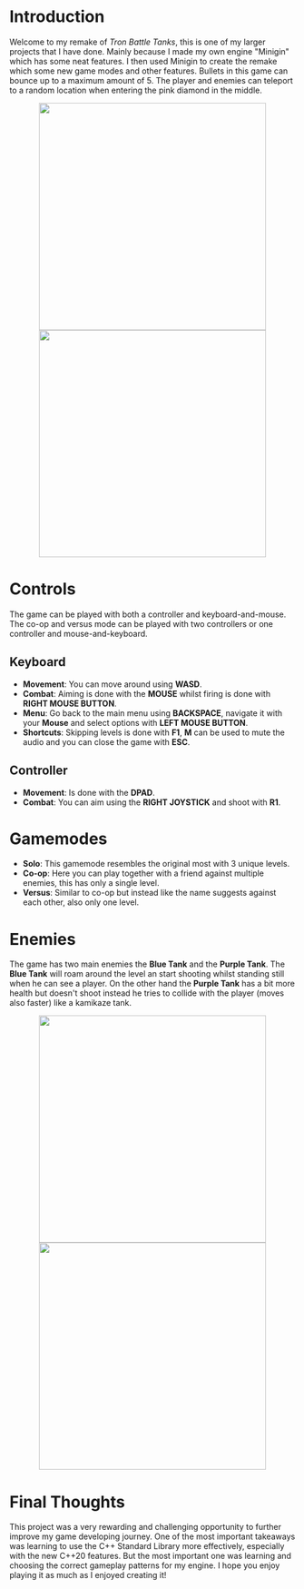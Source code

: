 # Introduction

Welcome to my remake of *Tron Battle Tanks*, this is one of my larger projects that I have done. Mainly because I made my own engine "Minigin" which has some neat features.
I then used Minigin to create the remake which some new game modes and other features. Bullets in this game can bounce up to a maximum amount of 5.
The player and enemies can teleport to a random location when entering the pink diamond in the middle.

<div align="center">
  <img src="https://github.com/Woestijnbok/Tron-Battle-Tanks-Remake/blob/main/Screenshots/Solo.jpg" width="400" height="auto">
  <img src="https://github.com/Woestijnbok/Tron-Battle-Tanks-Remake/blob/main/Screenshots/Coop.jpg" width="400" height="auto">
</div>

# Controls

The game can be played with both a controller and keyboard-and-mouse. The co-op and versus mode can be played with two controllers or one controller and mouse-and-keyboard.

## Keyboard

- **Movement**: You can move around using **WASD**.
- **Combat**: Aiming is done with the **MOUSE** whilst firing is done with **RIGHT MOUSE BUTTON**.
- **Menu**: Go back to the main menu using **BACKSPACE**, navigate it with your **Mouse** and select options with **LEFT MOUSE BUTTON**.
- **Shortcuts**: Skipping levels is done with **F1**, **M** can be used to mute the audio and you can close the game with **ESC**.

## Controller

- **Movement**: Is done with the **DPAD**.
- **Combat**: You can aim using the **RIGHT JOYSTICK** and shoot with **R1**.

# Gamemodes

- **Solo**: This gamemode resembles the original most with 3 unique levels.
- **Co-op**: Here you can play together with a friend against multiple enemies, this has only a single level.
- **Versus**: Similar to co-op but instead like the name suggests against each other, also only one level.

# Enemies

 The game has two main enemies the **Blue Tank** and the **Purple Tank**. The **Blue Tank** will roam around the level an start shooting whilst standing still when he can see a player.
 On the other hand the **Purple Tank** has a bit more health but doesn't shoot instead he tries to collide with the player (moves also faster) like a kamikaze tank.

 <div align="center">
  <img src=https://github.com/Woestijnbok/Tron-Battle-Tanks-Remake/blob/main/Screenshots/Blue%20Tank.jpg width="400" height="auto">
  <img src=https://github.com/Woestijnbok/Tron-Battle-Tanks-Remake/blob/main/Screenshots/Purple%20Tank.jpg width="400" height="auto">
</div>

# Final Thoughts

This project was a very rewarding and challenging opportunity to further improve my game developing journey.
One of the most important takeaways was learning to use the C++ Standard Library more effectively, especially with the new C++20 features.
But the most important one was learning and choosing the correct gameplay patterns for my engine.
I hope you enjoy playing it as much as I enjoyed creating it!
